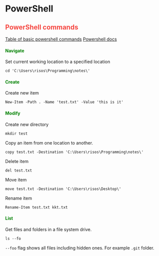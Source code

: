 <style>
r { color: #f54842 }    /*h2*/
o { color: Orange }     /*h3*/
g { color: Green }      /*h4*/
my { background: #ffdc6e4d }
</style>

# PowerShell

## <r>PowerShell commands</r>

[Table of basic powershell commands](https://devblogs.microsoft.com/scripting/table-of-basic-powershell-commands/)
[Powershell docs](https://docs.microsoft.com/en-us/powershell/module/microsoft.powershell.management/?view=powershell-7.2)

#### <g>Navigate</g>

Set current working location to a specified location

```shell
cd 'C:\Users\risos\Programming\notes\'
```

#### <g>Create</g>

Create new item

```shell
New-Item -Path . -Name 'test.txt' -Value 'this is it'
```

#### <g>Modify</g>

Create new directory

```shell
mkdir test
```

Copy an item from one location to another.

```shell
copy test.txt -Destination 'C:\Users\risos\Programming\notes\'
```

Delete item

```shell
del test.txt
```

Move item

```shell
move test.txt -Destination 'C:\Users\risos\Desktop\'
```

Rename item

```shell
Rename-Item test.txt kkt.txt
```

#### <g>List</g>

Get files and folders in a file system drive.

```shell
ls --fo
```

`--foo` flag shows all files including hidden ones. For example `.git` folder.
